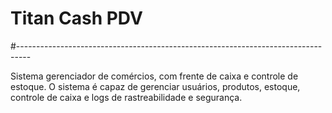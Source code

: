 # Titan Cash PDV
#---------------------------------------------------------------------------------

Sistema gerenciador de comércios, com frente de caixa e controle de estoque.
O sistema é capaz de gerenciar usuários, produtos, estoque, controle de caixa e logs de rastreabilidade e segurança.
